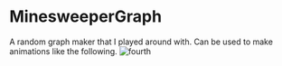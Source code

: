 # MinesweeperGraph
A random graph maker that I played around with.  Can be used to make animations like the following.
![fourth](https://user-images.githubusercontent.com/92109675/190425945-aab157d7-1343-4177-b47e-9d800f8cb6bd.gif)
